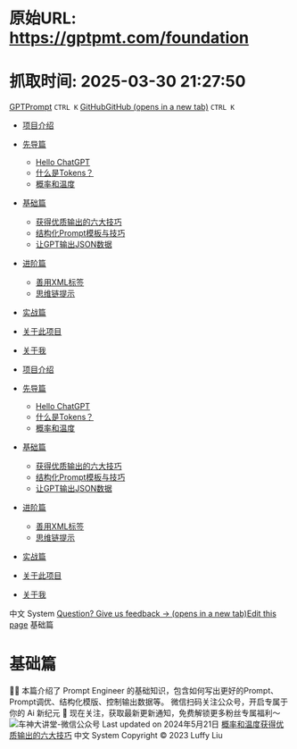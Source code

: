 # 原始URL: https://gptpmt.com/foundation

# 抓取时间: 2025-03-30 21:27:50

[GPTPrompt](https://gptpmt.com/)
`CTRL K`
[GitHubGitHub (opens in a new tab)](https://github.com/CarGod/gptpmt)
`CTRL K`
  * [项目介绍](https://gptpmt.com/)
  * [先导篇](https://gptpmt.com/preface)
    * [Hello ChatGPT](https://gptpmt.com/preface/hello)
    * [什么是Tokens？](https://gptpmt.com/preface/basics_token)
    * [概率和温度](https://gptpmt.com/preface/basics_probability)
  * [基础篇](https://gptpmt.com/foundation)
    * [获得优质输出的六大技巧](https://gptpmt.com/foundation/grammar)
    * [结构化Prompt模板与技巧](https://gptpmt.com/foundation/structured)
    * [让GPT输出JSON数据](https://gptpmt.com/foundation/json_format)
  * [进阶篇](https://gptpmt.com/advance)
    * [善用XML标签](https://gptpmt.com/advance/use_xml)
    * [思维链提示](https://gptpmt.com/advance/let_think)
  * [实战篇](https://gptpmt.com/practice)
  * [关于此项目](https://gptpmt.com/about)
  * [关于我](https://gptpmt.com/contact)


  * [项目介绍](https://gptpmt.com/)
  * [先导篇](https://gptpmt.com/preface)
    * [Hello ChatGPT](https://gptpmt.com/preface/hello)
    * [什么是Tokens？](https://gptpmt.com/preface/basics_token)
    * [概率和温度](https://gptpmt.com/preface/basics_probability)
  * [基础篇](https://gptpmt.com/foundation)
    * [获得优质输出的六大技巧](https://gptpmt.com/foundation/grammar)
    * [结构化Prompt模板与技巧](https://gptpmt.com/foundation/structured)
    * [让GPT输出JSON数据](https://gptpmt.com/foundation/json_format)
  * [进阶篇](https://gptpmt.com/advance)
    * [善用XML标签](https://gptpmt.com/advance/use_xml)
    * [思维链提示](https://gptpmt.com/advance/let_think)
  * [实战篇](https://gptpmt.com/practice)
  * [关于此项目](https://gptpmt.com/about)
  * [关于我](https://gptpmt.com/contact)


中文
System
[Question? Give us feedback → (opens in a new tab)](https://github.com/CarGod/gptpmt/issues/new?title=Feedback%20for%20%E2%80%9C%E5%9F%BA%E7%A1%80%E7%AF%87%E2%80%9D&labels=feedback)[Edit this page](https://github.com/CarGod/gptpmt/pages/foundation.zh.mdx)
基础篇
# 基础篇
👨‍💻
本篇介绍了 Prompt Engineer 的基础知识，包含如何写出更好的Prompt、Prompt调优、结构化模版、控制输出数据等。
微信扫码关注公众号，开启专属于你的
Ai 新纪元
🎉
现在关注，获取最新更新通知，免费解锁更多粉丝专属福利～
![车神大讲堂-微信公众号](https://gptpmt.com/_next/image?url=%2F_next%2Fstatic%2Fmedia%2Fofficial-wechat.616d90eb.png&w=1920&q=75)
Last updated on 2024年5月21日
[概率和温度](https://gptpmt.com/preface/basics_probability "概率和温度")[获得优质输出的六大技巧](https://gptpmt.com/foundation/grammar "获得优质输出的六大技巧")
中文
System
Copyright © 2023 Luffy Liu
